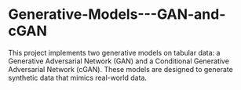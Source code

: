 # Generative-Models---GAN-and-cGAN
This project implements two generative models on tabular data: a Generative Adversarial Network (GAN) and a Conditional Generative Adversarial Network (cGAN). These models are designed to generate synthetic data that mimics real-world data. 

